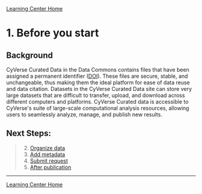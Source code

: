 [Learning Center Home](http://learning.cyverse.org/)

# 1. Before you start

## Background

CyVerse Curated Data in the Data Commons contains files that have been
assigned a permanent identifier ([DOI](https://www.doi.org/)). These files are secure, stable, and
unchangeable, thus making them the ideal platform for ease of data reuse
and data citation. Datasets in the CyVerse Curated Data site can store
very large datasets that are difficult to transfer, upload, and download
across different computers and platforms. CyVerse Curated data is
accessible to CyVerse's suite of large-scale computational analysis
resources, allowing users to seamlessly analyze, manage, and publish new
results.

## Next Steps:

> 2.  [Organize data](organize.html)
> 3.  [Add metadata](metadata.html)
> 4.  [Submit request](submit.html)
> 5.  [After publication](after.html)

------------------------------------------------------------------------

[Learning Center Home](http://learning.cyverse.org/)